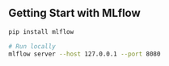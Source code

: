 ## Getting Start with MLflow
```bash
pip install mlflow

# Run locally
mlflow server --host 127.0.0.1 --port 8080

```